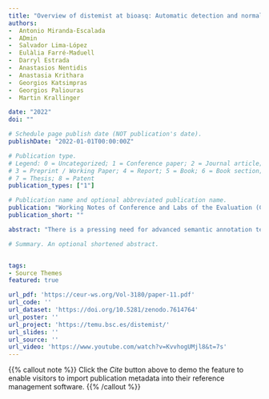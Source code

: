 ```yaml
---
title: "Overview of distemist at bioasq: Automatic detection and normalization of diseases from clinical texts: results, methods, evaluation and multilingual resources"
authors:
-  Antonio Miranda-Escalada
-  ADmin
-  Salvador Lima-López
-  Eulàlia Farré-Maduell
-  Darryl Estrada
-  Anastasios Nentidis
-  Anastasia Krithara
-  Georgios Katsimpras
-  Georgios Paliouras
-  Martin Krallinger

date: "2022"
doi: ""

# Schedule page publish date (NOT publication's date).
publishDate: "2022-01-01T00:00:00Z"

# Publication type.
# Legend: 0 = Uncategorized; 1 = Conference paper; 2 = Journal article;
# 3 = Preprint / Working Paper; 4 = Report; 5 = Book; 6 = Book section;
# 7 = Thesis; 8 = Patent
publication_types: ["1"]

# Publication name and optional abbreviated publication name.
publication: "Working Notes of Conference and Labs of the Evaluation (CLEF) Forum"
publication_short: ""

abstract: "There is a pressing need for advanced semantic annotation technologies of medical content, in particular medical publications, clinical trials and clinical records. Search engines and information retrieval systems require semantic annotation and indexing systems to support more advanced user search queries. Considering the relevance of disease concepts for clinical coding, automated processing of clinical trials and even patents, it is critical to provide access to high quality manually annotated documents labelled by clinicians for the development and benchmarking of disease mention recognition and grounding tools. This is particularly important for medical content beyond English, where even fewer annotated corpora have been released. To address these issues, we have organized the DisTEMIST (DISease TExt MIning Shared Task) track at BioASQ 2022. It represents the first community effort to evaluate and promote the development of resources for automatic detection and normalization of disease mentions from clinical case documents in Spanish. For this track we have released the DisTEMIST corpus, a collection of 1000 clinical case documents carefully selected by clinicians and annotated manually by a team of healthcare professionals following annotation guidelines and quality control analysis for consistency. Disease mentions were exhaustively mapped by these experts to their corresponding SNOMED CT concept identifiers. Moreover, we have created additional multilingual Silver Standard versions of the corpus for 7 languages (English, Portuguese, French, Italian, Romanian, Catalan and Galician), as well as mention normalization cross-mappings to 4 additional highly used terminologies. We received 38 systems or runs from 9 teams, obtaining very competitive results. Most participants implemented sophisticated AI approaches, mainly deep learning algorithms based on pretrained transformer-like language models (BERT, BETO, RoBERTa, etc.), with a classifier layer for named entity recognition and embedding distance metrics for entity linking. Finally, some initial explorations of applicability and adaptation of disease taggers trained on the DisTEMIST corpus to different clinical records (discharge summaries, radiology reports and emergency records) were performed. DisTEMIST corpus: https://doi. org/10.5281/zenodo. 6408476"

# Summary. An optional shortened abstract.


tags:
- Source Themes
featured: true

url_pdf: 'https://ceur-ws.org/Vol-3180/paper-11.pdf'
url_code: ''
url_dataset: 'https://doi.org/10.5281/zenodo.7614764'
url_poster: ''
url_project: 'https://temu.bsc.es/distemist/'
url_slides: ''
url_source: ''
url_video: 'https://www.youtube.com/watch?v=KvvhogUMjl8&t=7s'
---
```

{{% callout note %}}
Click the _Cite_ button above to demo the feature to enable visitors to import publication metadata into their reference management software.
{{% /callout %}}                            